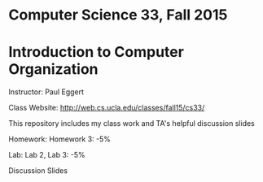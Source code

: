 # Computer Science 33, Fall 2015
# Introduction to Computer Organization

Instructor: Paul Eggert

Class Website: http://web.cs.ucla.edu/classes/fall15/cs33/

This repository includes my class work and TA's helpful discussion slides

Homework: Homework 3: -5%

Lab: Lab 2, Lab 3: -5%

Discussion Slides

